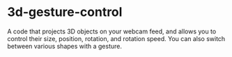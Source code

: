 # 3d-gesture-control
A code that projects 3D objects on your webcam feed, and allows you to control their size, position, rotation, and rotation speed. You can also switch between various shapes with a gesture.
